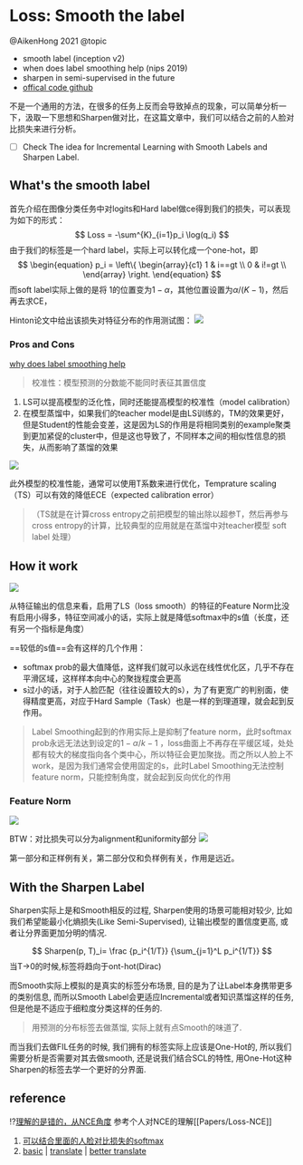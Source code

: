 # Loss:  Smooth the label

@AikenHong 2021
@topic
- smooth label (inception v2)
- when does label smoothing help (nips 2019) 
- sharpen in semi-supervised in the future 
- [offical code github](https://github.com/seominseok0429/label-smoothing-visualization-pytorch?utm_source=catalyzex.com)

不是一个通用的方法，在很多的任务上反而会导致掉点的现象，可以简单分析一下，汲取一下思想和Sharpen做对比，在这篇文章中，我们可以结合之前的人脸对比损失来进行分析。

- [ ] Check The idea for Incremental Learning with Smooth Labels and Sharpen Label.

## What's the smooth label
首先介绍在图像分类任务中对logits和Hard label做ce得到我们的损失，可以表现为如下的形式：
$$
Loss = -\sum^{K}_{i=1}p_i \log(q_i)
$$
由于我们的标签是一个hard label，实际上可以转化成一个one-hot，即
$$
\begin{equation}
p_i = \left\{
\begin{array}{c1}
1 & i==gt \\
0 & i!=gt \\
\end{array} \right.
\end{equation}
$$
而soft label实际上做的是将 1的位置变为$1-\alpha$，其他位置设置为$\alpha/(K-1)$，然后再去求CE，

Hinton论文中给出该损失对特征分布的作用测试图：
![](https://gitee.com/Aiken97/markdown-image/raw/master/labimg/20211216194040.png)

### Pros and Cons
[why does label smoothing help](https://arxiv.org/pdf/1906.02629.pdf)
>校准性：模型预测的分数能不能同时表征其置信度

1. LS可以提高模型的泛化性，同时还能提高模型的校准性（model calibration）
2. 在模型蒸馏中，如果我们的teacher model是由LS训练的，TM的效果更好，但是Student的性能会变差，这是因为LS的作用是将相同类别的example聚类到更加紧促的cluster中，但是这也导致了，不同样本之间的相似性信息的损失，从而影响了蒸馏的效果

![](https://gitee.com/Aiken97/markdown-image/raw/master/labimg/20211216202042.png)

此外模型的校准性能，通常可以使用T系数来进行优化，Temprature scaling（TS）可以有效的降低ECE（expected calibration error）
>（TS就是在计算cross entropy之前把模型的输出除以超参T，然后再参与cross entropy的计算，比较典型的应用就是在蒸馏中对teacher模型 soft label 处理）

## How it work

![](https://gitee.com/Aiken97/markdown-image/raw/master/labimg/20211216200856.png)


从特征输出的信息来看，启用了LS（loss smooth）的特征的Feature Norm比没有启用小得多，特征空间减小的话，实际上就是降低softmax中的s值（长度，还有另一个指标是角度）

==较低的s值==会有这样的几个作用：
- softmax prob的最大值降低，这样我们就可以永远在线性优化区，几乎不存在平滑区域，这样样本向中心的聚拢程度会更高
- s过小的话，对于人脸匹配（往往设置较大的s），为了有更宽广的判别面，使得精度更高，对应于Hard Sample（Task）也是一样的到理道理，就会起到反作用。

>Label Smoothing起到的作用实际上是抑制了feature norm，此时softmax prob永远无法达到设定的$1-\alpha/k-1$  ，loss曲面上不再存在平缓区域，处处都有较大的梯度指向各个类中心，所以特征会更加聚拢。而之所以人脸上不work，是因为我们通常会使用固定的s，此时Label Smoothing无法控制feature norm，只能控制角度，就会起到反向优化的作用

### Feature Norm

![](https://gitee.com/Aiken97/markdown-image/raw/master/labimg/20211216210444.png)

BTW：对比损失可以分为alignment和uniformity部分
![](https://gitee.com/Aiken97/markdown-image/raw/master/labimg/20211216204355.png)

第一部分和正样例有关，第二部分仅和负样例有关，作用是远近。

## With the Sharpen Label

Sharpen实际上是和Smooth相反的过程, Sharpen使用的场景可能相对较少, 比如我们希望能最小化熵损失(Like Semi-Supervised), 让输出模型的置信度更高, 或者让分界面更加分明的情况.

$$
Sharpen(p, T)_i= \frac {p_i^{1/T}} {\sum_{j=1}^L p_i^{1/T}}
$$
当T->0的时候,标签将趋向于ont-hot(Dirac)

而Smooth实际上模拟的是真实的标签分布场景, 目的是为了让Label本身携带更多的类别信息, 而所以Smooth Label会更适应Incremental或者知识蒸馏这样的任务, 但是他是不适应于细粒度分类这样的任务的. 

> 用预测的分布标签去做蒸馏, 实际上就有点Smooth的味道了.

而当我们去做FIL任务的时候, 我们拥有的标签实际上应该是One-Hot的, 所以我们需要分析是否需要对其去做smooth, 还是说我们结合SCL的特性, 用One-Hot这种Sharpen的标签去学一个更好的分界面.

## reference
⁉️[理解的是错的，从NCE角度](https://zhuanlan.zhihu.com/p/410491474)
参考个人对NCE的理解[[Papers/Loss-NCE]]

1. [可以结合里面的人脸对比损失的softmax](https://zhuanlan.zhihu.com/p/302843504)
2. [basic](https://blog.csdn.net/qiu931110/article/details/86684241) | [translate](https://zhuanlan.zhihu.com/p/359792244) | [better translate](https://zhuanlan.zhihu.com/p/110120048)